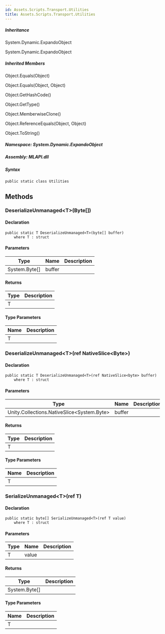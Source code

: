 ```yaml
---  
id: Assets.Scripts.Transport.Utilities  
title: Assets.Scripts.Transport.Utilities  
---
```


<div class="markdown level0 summary">

</div>

<div class="markdown level0 conceptual">

</div>

<div class="inheritance">

##### Inheritance

<div class="level0">

System.Dynamic.ExpandoObject

</div>

<div class="level1">

System.Dynamic.ExpandoObject

</div>

</div>

<div class="inheritedMembers">

##### Inherited Members

<div>

Object.Equals(Object)

</div>

<div>

Object.Equals(Object, Object)

</div>

<div>

Object.GetHashCode()

</div>

<div>

Object.GetType()

</div>

<div>

Object.MemberwiseClone()

</div>

<div>

Object.ReferenceEquals(Object, Object)

</div>

<div>

Object.ToString()

</div>

</div>

##### **Namespace**: System.Dynamic.ExpandoObject

##### **Assembly**: MLAPI.dll

##### Syntax

    public static class Utilities

## Methods 

### DeserializeUnmanaged&lt;T&gt;(Byte\[\])

<div class="markdown level1 summary">

</div>

<div class="markdown level1 conceptual">

</div>

#### Declaration

    public static T DeserializeUnmanaged<T>(byte[] buffer)
        where T : struct

#### Parameters

| Type            | Name   | Description |
|-----------------|--------|-------------|
| System.Byte\[\] | buffer |             |

#### Returns

| Type | Description |
|------|-------------|
| T    |             |

#### Type Parameters

| Name | Description |
|------|-------------|
| T    |             |

### DeserializeUnmanaged&lt;T&gt;(ref NativeSlice&lt;Byte&gt;)

<div class="markdown level1 summary">

</div>

<div class="markdown level1 conceptual">

</div>

#### Declaration

    public static T DeserializeUnmanaged<T>(ref NativeSlice<byte> buffer)
        where T : struct

#### Parameters

| Type                                             | Name   | Description |
|--------------------------------------------------|--------|-------------|
| Unity.Collections.NativeSlice&lt;System.Byte&gt; | buffer |             |

#### Returns

| Type | Description |
|------|-------------|
| T    |             |

#### Type Parameters

| Name | Description |
|------|-------------|
| T    |             |

### SerializeUnmanaged&lt;T&gt;(ref T)

<div class="markdown level1 summary">

</div>

<div class="markdown level1 conceptual">

</div>

#### Declaration

    public static byte[] SerializeUnmanaged<T>(ref T value)
        where T : struct

#### Parameters

| Type | Name  | Description |
|------|-------|-------------|
| T    | value |             |

#### Returns

| Type            | Description |
|-----------------|-------------|
| System.Byte\[\] |             |

#### Type Parameters

| Name | Description |
|------|-------------|
| T    |             |
